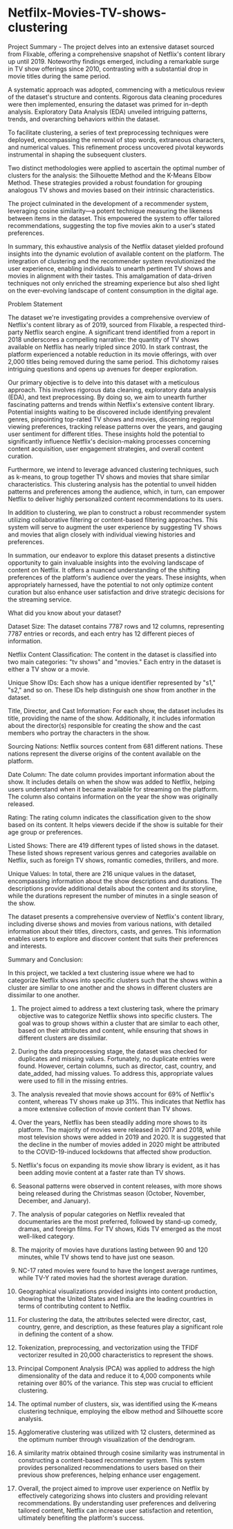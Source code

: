 # Netfilx-Movies-TV-shows-clustering
Project Summary - The project delves into an extensive dataset sourced from Flixable, offering a comprehensive snapshot of Netflix's content library up until 2019. Noteworthy findings emerged, including a remarkable surge in TV show offerings since 2010, contrasting with a substantial drop in movie titles during the same period.

A systematic approach was adopted, commencing with a meticulous review of the dataset's structure and contents. Rigorous data cleaning procedures were then implemented, ensuring the dataset was primed for in-depth analysis. Exploratory Data Analysis (EDA) unveiled intriguing patterns, trends, and overarching behaviors within the dataset.

To facilitate clustering, a series of text preprocessing techniques were deployed, encompassing the removal of stop words, extraneous characters, and numerical values. This refinement process uncovered pivotal keywords instrumental in shaping the subsequent clusters.

Two distinct methodologies were applied to ascertain the optimal number of clusters for the analysis: the Silhouette Method and the K-Means Elbow Method. These strategies provided a robust foundation for grouping analogous TV shows and movies based on their intrinsic characteristics.

The project culminated in the development of a recommender system, leveraging cosine similarity—a potent technique measuring the likeness between items in the dataset. This empowered the system to offer tailored recommendations, suggesting the top five movies akin to a user's stated preferences.

In summary, this exhaustive analysis of the Netflix dataset yielded profound insights into the dynamic evolution of available content on the platform. The integration of clustering and the recommender system revolutionized the user experience, enabling individuals to unearth pertinent TV shows and movies in alignment with their tastes. This amalgamation of data-driven techniques not only enriched the streaming experience but also shed light on the ever-evolving landscape of content consumption in the digital age.

Problem Statement

The dataset we're investigating provides a comprehensive overview of Netflix's content library as of 2019, sourced from Flixable, a respected third-party Netflix search engine. A significant trend identified from a report in 2018 underscores a compelling narrative: the quantity of TV shows available on Netflix has nearly tripled since 2010. In stark contrast, the platform experienced a notable reduction in its movie offerings, with over 2,000 titles being removed during the same period. This dichotomy raises intriguing questions and opens up avenues for deeper exploration.

Our primary objective is to delve into this dataset with a meticulous approach. This involves rigorous data cleaning, exploratory data analysis (EDA), and text preprocessing. By doing so, we aim to unearth further fascinating patterns and trends within Netflix's extensive content library. Potential insights waiting to be discovered include identifying prevalent genres, pinpointing top-rated TV shows and movies, discerning regional viewing preferences, tracking release patterns over the years, and gauging user sentiment for different titles. These insights hold the potential to significantly influence Netflix's decision-making processes concerning content acquisition, user engagement strategies, and overall content curation.

Furthermore, we intend to leverage advanced clustering techniques, such as k-means, to group together TV shows and movies that share similar characteristics. This clustering analysis has the potential to unveil hidden patterns and preferences among the audience, which, in turn, can empower Netflix to deliver highly personalized content recommendations to its users.

In addition to clustering, we plan to construct a robust recommender system utilizing collaborative filtering or content-based filtering approaches. This system will serve to augment the user experience by suggesting TV shows and movies that align closely with individual viewing histories and preferences.

In summation, our endeavor to explore this dataset presents a distinctive opportunity to gain invaluable insights into the evolving landscape of content on Netflix. It offers a nuanced understanding of the shifting preferences of the platform's audience over the years. These insights, when appropriately harnessed, have the potential to not only optimize content curation but also enhance user satisfaction and drive strategic decisions for the streaming service.

What did you know about your dataset?

Dataset Size: The dataset contains 7787 rows and 12 columns, representing 7787 entries or records, and each entry has 12 different pieces of information.

Netflix Content Classification: The content in the dataset is classified into two main categories: "tv shows" and "movies." Each entry in the dataset is either a TV show or a movie.

Unique Show IDs: Each show has a unique identifier represented by "s1," "s2," and so on. These IDs help distinguish one show from another in the dataset.

Title, Director, and Cast Information: For each show, the dataset includes its title, providing the name of the show. Additionally, it includes information about the director(s) responsible for creating the show and the cast members who portray the characters in the show.

Sourcing Nations: Netflix sources content from 681 different nations. These nations represent the diverse origins of the content available on the platform.

Date Column: The date column provides important information about the show. It includes details on when the show was added to Netflix, helping users understand when it became available for streaming on the platform. The column also contains information on the year the show was originally released.

Rating: The rating column indicates the classification given to the show based on its content. It helps viewers decide if the show is suitable for their age group or preferences.

Listed Shows: There are 419 different types of listed shows in the dataset. These listed shows represent various genres and categories available on Netflix, such as foreign TV shows, romantic comedies, thrillers, and more.

Unique Values: In total, there are 216 unique values in the dataset, encompassing information about the show descriptions and durations. The descriptions provide additional details about the content and its storyline, while the durations represent the number of minutes in a single season of the show.

The dataset presents a comprehensive overview of Netflix's content library, including diverse shows and movies from various nations, with detailed information about their titles, directors, casts, and genres. This information enables users to explore and discover content that suits their preferences and interests.

Summary and Conclusion:

In this project, we tackled a text clustering issue where we had to categorize Netflix shows into specific clusters such that the shows within a cluster are similar to one another and the shows in different clusters are dissimilar to one another.

1. The project aimed to address a text clustering task, where the primary objective was to categorize Netflix shows into specific clusters. The goal was to group shows within a cluster that are similar to each other, based on their attributes and content, while ensuring that shows in different clusters are dissimilar.

2. During the data preprocessing stage, the dataset was checked for duplicates and missing values. Fortunately, no duplicate entries were found. However, certain columns, such as director, cast, country, and date_added, had missing values. To address this, appropriate values were used to fill in the missing entries.

3. The analysis revealed that movie shows account for 69% of Netflix's content, whereas TV shows make up 31%. This indicates that Netflix has a more extensive collection of movie content than TV shows.

4. Over the years, Netflix has been steadily adding more shows to its platform. The majority of movies were released in 2017 and 2018, while most television shows were added in 2019 and 2020. It is suggested that the decline in the number of movies added in 2020 might be attributed to the COVID-19-induced lockdowns that affected show production.

5. Netflix's focus on expanding its movie show library is evident, as it has been adding movie content at a faster rate than TV shows.

6. Seasonal patterns were observed in content releases, with more shows being released during the Christmas season (October, November, December, and January).

7. The analysis of popular categories on Netflix revealed that documentaries are the most preferred, followed by stand-up comedy, dramas, and foreign films. For TV shows, Kids TV emerged as the most well-liked category.

8. The majority of movies have durations lasting between 90 and 120 minutes, while TV shows tend to have just one season.

9. NC-17 rated movies were found to have the longest average runtimes, while TV-Y rated movies had the shortest average duration.

10. Geographical visualizations provided insights into content production, showing that the United States and India are the leading countries in terms of contributing content to Netflix.

11. For clustering the data, the attributes selected were director, cast, country, genre, and description, as these features play a significant role in defining the content of a show.

12. Tokenization, preprocessing, and vectorization using the TFIDF vectorizer resulted in 20,000 characteristics to represent the shows.

13. Principal Component Analysis (PCA) was applied to address the high dimensionality of the data and reduce it to 4,000 components while retaining over 80% of the variance. This step was crucial to efficient clustering.

14. The optimal number of clusters, six, was identified using the K-means clustering technique, employing the elbow method and Silhouette score analysis.

15. Agglomerative clustering was utilized with 12 clusters, determined as the optimum number through visualization of the dendrogram.

16. A similarity matrix obtained through cosine similarity was instrumental in constructing a content-based recommender system. This system provides personalized recommendations to users based on their previous show preferences, helping enhance user engagement.

17. Overall, the project aimed to improve user experience on Netflix by effectively categorizing shows into clusters and providing relevant recommendations. By understanding user preferences and delivering tailored content, Netflix can increase user satisfaction and retention, ultimately benefiting the platform's success.
